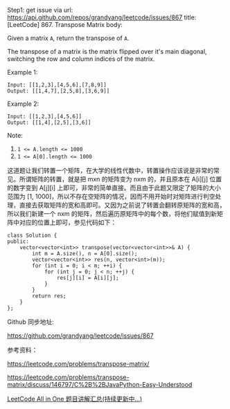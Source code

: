 Step1: get issue via url: https://api.github.com/repos/grandyang/leetcode/issues/867 
 title:[LeetCode] 867. Transpose Matrix 
 body:  
   
  
Given a matrix `A`, return the transpose of `A`.

The transpose of a matrix is the matrix flipped over it's main diagonal, switching the row and column indices of the matrix.

Example 1:
    
    
    Input: [[1,2,3],[4,5,6],[7,8,9]]
    Output: [[1,4,7],[2,5,8],[3,6,9]]

Example 2:
    
    
    Input: [[1,2,3],[4,5,6]]
    Output: [[1,4],[2,5],[3,6]]

Note:

  1. `1 <= A.length <= 1000`
  2. `1 <= A[0].length <= 1000`



  
  
这道题让我们转置一个矩阵，在大学的线性代数中，转置操作应该说是非常的常见。所谓矩阵的转置，就是把 mxn 的矩阵变为 nxm 的，并且原本在 A[i][j] 位置的数字变到 A[j][i] 上即可，非常的简单直接。而且由于此题又限定了矩阵的大小范围为 [1, 1000]，所以不存在空矩阵的情况，因而不用开始时对矩阵进行判空处理，直接去获取矩阵的宽和高即可。又因为之前说了转置会翻转原矩阵的宽和高，所以我们新建一个 nxm 的矩阵，然后遍历原矩阵中的每个数，将他们赋值到新矩阵中对应的位置上即可，参见代码如下：

  

    
    
    class Solution {
    public:
        vector<vector<int>> transpose(vector<vector<int>>& A) {
            int m = A.size(), n = A[0].size();
            vector<vector<int>> res(n, vector<int>(m));
            for (int i = 0; i < m; ++i) {
                for (int j = 0; j < n; ++j) {
                    res[j][i] = A[i][j];
                }
            }
            return res;
        }
    };

  
  
Github 同步地址:

<https://github.com/grandyang/leetcode/issues/867>

  
  
参考资料：

<https://leetcode.com/problems/transpose-matrix/>

<https://leetcode.com/problems/transpose-matrix/discuss/146797/C%2B%2BJavaPython-Easy-Understood>

  
  
[LeetCode All in One 题目讲解汇总(持续更新中...)](https://www.cnblogs.com/grandyang/p/4606334.html)
